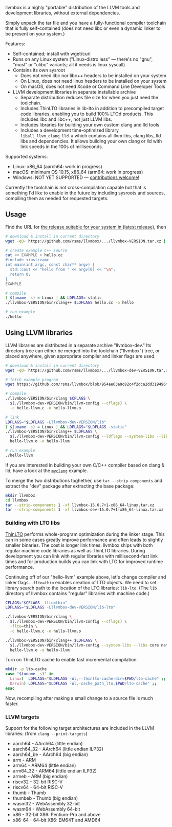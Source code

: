 llvmbox is a highly "portable" distribution of the LLVM tools and development libraries, without external dependencies.

Simply unpack the tar file and you have a fully-functional compiler toolchain that is fully self-contained (does not need libc or even a dynamic linker to be present on your system.)

Features:

- Self-contained; install with wget/curl
- Runs on any Linux system ("Linux-distro less" — there's no "gnu", "musl" or "ulibc" variants; all it needs is linux syscall)
- Contains its own sysroot
  - Does not need libc nor libc++ headers to be installed on your system
  - On Linux, does not need linux headers to be installed on your system
  - On macOS, does not need Xcode or Command Line Developer Tools
- LLVM development libraries in separate installable archive
  - Separate distribution reduces file size for when you just need the toolchain.
  - Includes ThinLTO libraries in lib-lto in addition to precompiled target code libraries, enabling you to build 100% LTOd products. This includes libc and libc++, not just LLVM libs.
  - Includes libraries for building your own custom clang and lld tools
  - Includes a development time-optimized library `liball_llvm_clang_lld.a` which contains all llvm libs, clang libs, lld libs and dependencies. It allows building your own clang or lld with link speeds in the 100s of milliseconds.

Supported systems:

  - Linux: x86_64 (aarch64: work in progress)
  - macOS: minimum OS 10.15, x86_64 (arm64: work in progress)
  - Windows: NOT YET SUPPORTED — [contributions welcome!](CONTRIBUTING.md)

Currently the toolchain is not cross-compilation capable but that is something I'd like to enable in the future by including sysroots and sources, compiling them as needed for requested targets.


## Usage

Find the URL for [the release suitable for your system in (latest release)](https://github.com/rsms/llvmbox/releases/latest), then

```sh
# download & install in current directory
wget -qO- https://github.com/rsms/llvmbox/.../llvmbox-VERSION.tar.xz | tar x

# create example C++ source
cat << EXAMPLE > hello.cc
#include <iostream>
int main(int argc, const char** argv) {
  std::cout << "hello from " << argv[0] << "\n";
  return 0;
}
EXAMPLE

# compile
[ $(uname -s) = Linux ] && LDFLAGS=-static
./llvmbox-VERSION/bin/clang++ $LDFLAGS hello.cc -o hello

# run example
./hello
```


## Using LLVM libraries

LLVM libraries are distributed in a separate archive "llvmbox-dev." Its directory tree can either be merged into the toolchain ("llvmbox") tree, or placed anywhere, given appropriate compiler and linker flags are used.

```sh
# download & install in current directory
wget -qO- https://github.com/rsms/llvmbox/.../llvmbox-dev-VERSION.tar.xz | tar x

# fetch example program
wget https://github.com/rsms/llvmbox/blob/954ee63a9c82c4f2dca2dd319496f1cfa5d7d06d/test/hello-llvm.c

# compile
./llvmbox-VERSION/bin/clang $CFLAGS \
  $(./llvmbox-dev-VERSION/bin/llvm-config --cflags) \
  -c hello-llvm.c -o hello-llvm.o

# link
LDFLAGS="$LDFLAGS -Lllvmbox-dev-VERSION/lib"
[ $(uname -s) = Linux ] && LDFLAGS="$LDFLAGS -static"
./llvmbox-VERSION/bin/clang++ $LDFLAGS \
  $(./llvmbox-dev-VERSION/bin/llvm-config --ldflags --system-libs --libs core native) \
  hello-llvm.o -o hello-llvm

# run example
./hello-llvm
```


If you are interested in building your own C/C++ compiler based on clang & lld, have a look at the [`myclang`](myclang/) example.

To merge the two distributions toghether, use `tar --strip-components` and extract the "dev" package after extracting the base package:

```sh
mkdir llvmbox
cd llvmbox
tar --strip-components 1 -xf llvmbox-15.0.7+1-x86_64-linux.tar.xz
tar --strip-components 1 -xf llvmbox-dev-15.0.7+1-x86_64-linux.tar.xz
```


### Building with LTO libs

[ThinLTO](https://clang.llvm.org/docs/ThinLTO.html) performs whole-program optimization during the linker stage. This can in some cases greatly improve performance and often leads to slightly smaller binaries. The cost is longer link times. llvmbox ships with both regular machine code libraries as well as ThinLTO libraries. During development you can link with regular libraries with millisecond-fast link times and for production builds you can link with LTO for improved runtime performance.

Continuing off of our "hello-llvm" example above, let's change compiler and linker flags. `-flto=thin` enables creation of LTO objects. We need to set library search path to the location of the LTO libraries: `lib-lto`. (The `lib` directory of llvmbox contains "regular" libraries with machine code.)

```sh
CFLAGS="$CFLAGS -flto=thin"
LDFLAGS="$LDFLAGS -Lllvmbox-dev-VERSION/lib-lto"

./llvmbox-VERSION/bin/clang \
  $(./llvmbox-dev-VERSION/bin/llvm-config --cflags) \
  -flto=thin \
  -c hello-llvm.c -o hello-llvm.o

./llvmbox-VERSION/bin/clang++ $LDFLAGS \
  $(./llvmbox-dev-VERSION/bin/llvm-config --system-libs --libs core native) \
  hello-llvm.o -o hello-llvm
```

Turn on ThinLTO cache to enable fast incremental compilation:

```sh
mkdir -p lto-cache
case "$(uname -s)" in
  Linux)  LDFLAGS="$LDFLAGS -Wl,--thinlto-cache-dir=$PWD/lto-cache" ;;
  Darwin) LDFLAGS="$LDFLAGS -Wl,-cache_path_lto,$PWD/lto-cache" ;;
esac
```

Now, recompiling after making a small change to a source file is much faster.

### LLVM targets

Support for the following target architectures are included in the LLVM libraries:
(from `clang --print-targets`)

- aarch64    - AArch64 (little endian)
- aarch64_32 - AArch64 (little endian ILP32)
- aarch64_be - AArch64 (big endian)
- arm        - ARM
- arm64      - ARM64 (little endian)
- arm64_32   - ARM64 (little endian ILP32)
- armeb      - ARM (big endian)
- riscv32    - 32-bit RISC-V
- riscv64    - 64-bit RISC-V
- thumb      - Thumb
- thumbeb    - Thumb (big endian)
- wasm32     - WebAssembly 32-bit
- wasm64     - WebAssembly 64-bit
- x86        - 32-bit X86: Pentium-Pro and above
- x86-64     - 64-bit X86: EM64T and AMD64
